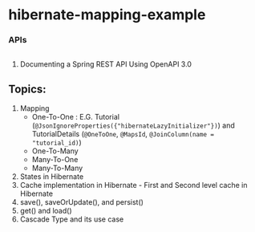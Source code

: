 # hibernate-mapping-example

### APIs

## 
1. Documenting a Spring REST API Using OpenAPI 3.0


## Topics:
1. Mapping
    - One-To-One : E.G. Tutorial (`@JsonIgnoreProperties({"hibernateLazyInitializer"})`) and TutorialDetails (`@OneToOne`, `@MapsId`, `@JoinColumn(name = "tutorial_id)`)
    - One-To-Many
    - Many-To-One
    - Many-To-Many
2. States in Hibernate
3. Cache implementation in Hibernate - First and Second level cache in Hibernate
4. save(), saveOrUpdate(), and persist()
5. get() and load() 
6. Cascade Type and its use case
